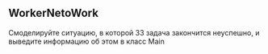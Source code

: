 ## WorkerNetoWork
Смоделируйте ситуацию, в которой 33 задача закончится неуспешно, и выведите информацию об этом в класс Main
